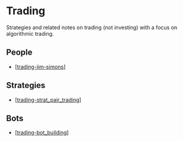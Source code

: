 # Trading
Strategies and related notes on trading (not investing) with a focus on algorithmic trading.

## People
- [[trading-jim-simons]]

## Strategies
- [[trading-strat_pair_trading]]

## Bots
- [[trading-bot_building]]

[//begin]: # "Autogenerated link references for markdown compatibility"
[trading-jim-simons]: trading-jim-simons.md "Trading: Jim Simons"
[trading-strat_pair_trading]: trading-strat_pair_trading.md "Trading: Pair Trading"
[trading-bot_building]: trading-bot_building.md "Trading: Bot Building"
[//end]: # "Autogenerated link references"